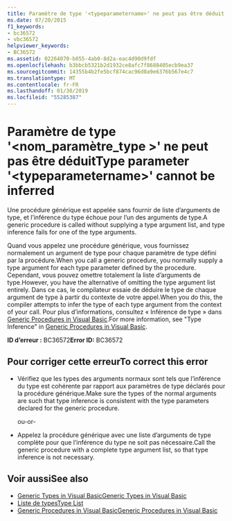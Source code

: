 ```yaml
---
title: Paramètre de type '<typeparametername>' ne peut pas être déduit
ms.date: 07/20/2015
f1_keywords:
- bc36572
- vbc36572
helpviewer_keywords:
- BC36572
ms.assetid: 02264070-b055-4ab0-8d2a-eac4d90d9fdf
ms.openlocfilehash: b3bbcb5321b2d1932ce8afc7f8688405ecb9ea37
ms.sourcegitcommit: 14355b4b2fe5bcf874cac96d0a9e6376b567e4c7
ms.translationtype: MT
ms.contentlocale: fr-FR
ms.lasthandoff: 01/30/2019
ms.locfileid: "55285387"
---
```

# <a name="type-parameter-typeparametername-cannot-be-inferred"></a><span data-ttu-id="c68f2-102">Paramètre de type '\<nom_paramètre_type >' ne peut pas être déduit</span><span class="sxs-lookup"><span data-stu-id="c68f2-102">Type parameter '\<typeparametername>' cannot be inferred</span></span>
<span data-ttu-id="c68f2-103">Une procédure générique est appelée sans fournir de liste d’arguments de type, et l’inférence du type échoue pour l’un des arguments de type.</span><span class="sxs-lookup"><span data-stu-id="c68f2-103">A generic procedure is called without supplying a type argument list, and type inference fails for one of the type arguments.</span></span>  
  
 <span data-ttu-id="c68f2-104">Quand vous appelez une procédure générique, vous fournissez normalement un argument de type pour chaque paramètre de type défini par la procédure.</span><span class="sxs-lookup"><span data-stu-id="c68f2-104">When you call a generic procedure, you normally supply a type argument for each type parameter defined by the procedure.</span></span> <span data-ttu-id="c68f2-105">Cependant, vous pouvez omettre totalement la liste d’arguments de type.</span><span class="sxs-lookup"><span data-stu-id="c68f2-105">However, you have the alternative of omitting the type argument list entirely.</span></span> <span data-ttu-id="c68f2-106">Dans ce cas, le compilateur essaie de déduire le type de chaque argument de type à partir du contexte de votre appel.</span><span class="sxs-lookup"><span data-stu-id="c68f2-106">When you do this, the compiler attempts to infer the type of each type argument from the context of your call.</span></span> <span data-ttu-id="c68f2-107">Pour plus d’informations, consultez « Inférence de type » dans [Generic Procedures in Visual Basic](../../visual-basic/programming-guide/language-features/data-types/generic-procedures.md).</span><span class="sxs-lookup"><span data-stu-id="c68f2-107">For more information, see "Type Inference" in [Generic Procedures in Visual Basic](../../visual-basic/programming-guide/language-features/data-types/generic-procedures.md).</span></span>  
  
 <span data-ttu-id="c68f2-108">**ID d’erreur :** BC36572</span><span class="sxs-lookup"><span data-stu-id="c68f2-108">**Error ID:** BC36572</span></span>  
  
## <a name="to-correct-this-error"></a><span data-ttu-id="c68f2-109">Pour corriger cette erreur</span><span class="sxs-lookup"><span data-stu-id="c68f2-109">To correct this error</span></span>  
  
-   <span data-ttu-id="c68f2-110">Vérifiez que les types des arguments normaux sont tels que l’inférence du type est cohérente par rapport aux paramètres de type déclarés pour la procédure générique.</span><span class="sxs-lookup"><span data-stu-id="c68f2-110">Make sure the types of the normal arguments are such that type inference is consistent with the type parameters declared for the generic procedure.</span></span>  
  
     <span data-ttu-id="c68f2-111">ou</span><span class="sxs-lookup"><span data-stu-id="c68f2-111">-or-</span></span>  
  
-   <span data-ttu-id="c68f2-112">Appelez la procédure générique avec une liste d’arguments de type complète pour que l’inférence du type ne soit pas nécessaire.</span><span class="sxs-lookup"><span data-stu-id="c68f2-112">Call the generic procedure with a complete type argument list, so that type inference is not necessary.</span></span>  
  
## <a name="see-also"></a><span data-ttu-id="c68f2-113">Voir aussi</span><span class="sxs-lookup"><span data-stu-id="c68f2-113">See also</span></span>
- [<span data-ttu-id="c68f2-114">Generic Types in Visual Basic</span><span class="sxs-lookup"><span data-stu-id="c68f2-114">Generic Types in Visual Basic</span></span>](../../visual-basic/programming-guide/language-features/data-types/generic-types.md)
- [<span data-ttu-id="c68f2-115">Liste de types</span><span class="sxs-lookup"><span data-stu-id="c68f2-115">Type List</span></span>](../../visual-basic/language-reference/statements/type-list.md)
- [<span data-ttu-id="c68f2-116">Generic Procedures in Visual Basic</span><span class="sxs-lookup"><span data-stu-id="c68f2-116">Generic Procedures in Visual Basic</span></span>](../../visual-basic/programming-guide/language-features/data-types/generic-procedures.md)
